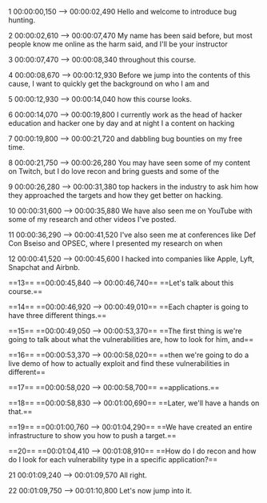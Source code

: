 1
00:00:00,150 --> 00:00:02,490
Hello and welcome to introduce bug hunting.

2
00:00:02,610 --> 00:00:07,470
My name has been said before, but most people know me online as the harm said, and I'll be your instructor

3
00:00:07,470 --> 00:00:08,340
throughout this course.

4
00:00:08,670 --> 00:00:12,930
Before we jump into the contents of this cause, I want to quickly get the background on who I am and

5
00:00:12,930 --> 00:00:14,040
how this course looks.

6
00:00:14,070 --> 00:00:19,800
I currently work as the head of hacker education and hacker one by day and at night I a content on hacking

7
00:00:19,800 --> 00:00:21,720
and dabbling bug bounties on my free time.

8
00:00:21,750 --> 00:00:26,280
You may have seen some of my content on Twitch, but I do love recon and bring guests and some of the

9
00:00:26,280 --> 00:00:31,380
top hackers in the industry to ask him how they approached the targets and how they get better on hacking.

10
00:00:31,600 --> 00:00:35,880
We have also seen me on YouTube with some of my research and other videos I've posted.

11
00:00:36,290 --> 00:00:41,520
I've also seen me at conferences like Def Con Bseiso and OPSEC, where I presented my research on when

12
00:00:41,520 --> 00:00:45,600
I hacked into companies like Apple, Lyft, Snapchat and Airbnb.

==13==
==00:00:45,840 --> 00:00:46,740==
==Let's talk about this course.==

==14==
==00:00:46,920 --> 00:00:49,010==
==Each chapter is going to have three different things.==

==15==
==00:00:49,050 --> 00:00:53,370==
==The first thing is we're going to talk about what the vulnerabilities are, how to look for him, and==

==16==
==00:00:53,370 --> 00:00:58,020==
==then we're going to do a live demo of how to actually exploit and find these vulnerabilities in different==

==17==
==00:00:58,020 --> 00:00:58,700==
==applications.==

==18==
==00:00:58,830 --> 00:01:00,690==
==Later, we'll have a hands on that.==

==19==
==00:01:00,760 --> 00:01:04,290==
==We have created an entire infrastructure to show you how to push a target.==

==20==
==00:01:04,410 --> 00:01:08,910==
==How do I do recon and how do I look for each vulnerability type in a specific application?==

21
00:01:09,240 --> 00:01:09,570
All right.

22
00:01:09,750 --> 00:01:10,800
Let's now jump into it.